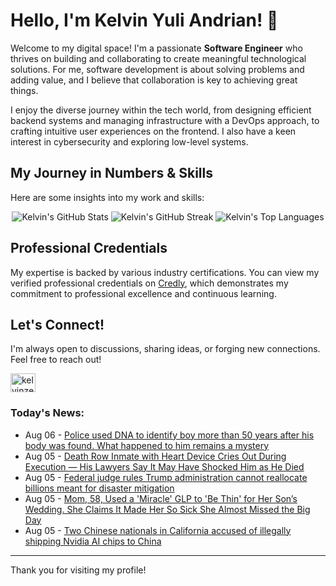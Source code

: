 # Hello, I'm Kelvin Yuli Andrian! 👋

Welcome to my digital space! I'm a passionate **Software Engineer** who thrives on building and collaborating to create meaningful technological solutions. For me, software development is about solving problems and adding value, and I believe that collaboration is key to achieving great things.

I enjoy the diverse journey within the tech world, from designing efficient backend systems and managing infrastructure with a DevOps approach, to crafting intuitive user experiences on the frontend. I also have a keen interest in cybersecurity and exploring low-level systems.

## My Journey in Numbers & Skills

Here are some insights into my work and skills:

<p align="center">
  <img src="https://github-readme-stats.vercel.app/api?username=kelvinzer0&show_icons=true&theme=radical" alt="Kelvin's GitHub Stats" />
  <img src="https://github-readme-streak-stats.herokuapp.com/?user=kelvinzer0&theme=radical" alt="Kelvin's GitHub Streak" />
  <img src="https://github-readme-stats.vercel.app/api/top-langs/?username=kelvinzer0&layout=compact&theme=radical" alt="Kelvin's Top Languages" />
</p>

## Professional Credentials

My expertise is backed by various industry certifications. You can view my verified professional credentials on [Credly](https://www.credly.com/users/kelvin-yuli-andrian/badges), which demonstrates my commitment to professional excellence and continuous learning.

## Let's Connect!

I'm always open to discussions, sharing ideas, or forging new connections. Feel free to reach out!

<p align="left">
    <a href="https://linkedin.com/in/kelvinzero" target="blank"><img align="center" src="https://cdn.jsdelivr.net/npm/simple-icons@3.0.1/icons/linkedin.svg" alt="kelvinzero" height="30" width="40" /></a>
</p>

### Today's News:

<!-- feed start -->
- Aug 06 - [Police used DNA to identify boy more than 50 years after his body was found. What happened to him remains a mystery](https://www.yahoo.com/news/articles/police-used-dna-identify-boy-014632730.html)
- Aug 05 - [Death Row Inmate with Heart Device Cries Out During Execution — His Lawyers Say It May Have Shocked Him as He Died](https://www.yahoo.com/news/articles/death-row-inmate-heart-device-223140310.html)
- Aug 05 - [Federal judge rules Trump administration cannot reallocate billions meant for disaster mitigation](https://www.yahoo.com/news/articles/federal-judge-rules-trump-administration-203027960.html)
- Aug 05 - [Mom, 58, Used a 'Miracle' GLP to 'Be Thin' for Her Son’s Wedding. She Claims It Made Her So Sick She Almost Missed the Big Day](https://health.yahoo.com/your-body/weight-management/weight-loss/articles/mom-58-used-miracle-glp-194548296.html)
- Aug 05 - [Two Chinese nationals in California accused of illegally shipping Nvidia AI chips to China](https://finance.yahoo.com/news/two-chinese-nationals-california-accused-193312577.html)
<!-- feed end -->

---

Thank you for visiting my profile!
